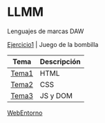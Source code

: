 # LLMM

Lenguajes de marcas DAW

 [Ejercicio1](/Practicas/Bombilla.html)         | Juego de la bombilla
 
Tema  | Descripción
-----------|--------------
 [Tema1](/Tema1/README.md)         | HTML
 [Tema2](/Tema2/readme.md)         | CSS 
 [Tema3](/Tema3/readme.md)         | JS y DOM

 [WebEntorno](/WebEntorno/Index.html)
